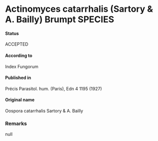 Actinomyces catarrhalis (Sartory & A. Bailly) Brumpt SPECIES
=======

#### Status
ACCEPTED

#### According to
Index Fungorum

#### Published in
Précis Parasitol. hum. (Paris), Edn 4 1195 (1927)

#### Original name
Oospora catarrhalis Sartory & A. Bailly

### Remarks
null